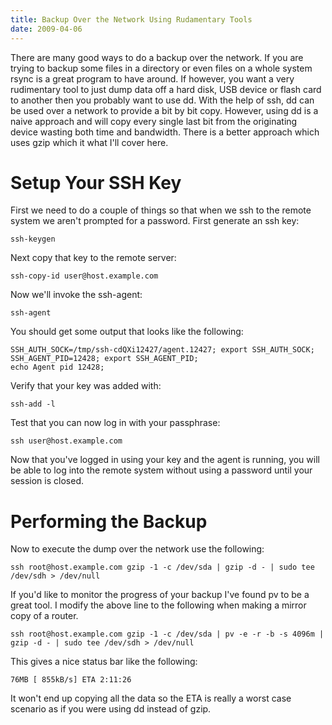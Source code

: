 ```yaml
---
title: Backup Over the Network Using Rudamentary Tools
date: 2009-04-06
---
```


There are many good ways to do a backup over the network. If you are trying to backup some files in a directory or even files on a whole system rsync is a great program to have around. If however, you want a very rudimentary tool to just dump data off a hard disk, USB device or flash card to another then you probably want to use dd. With the help of ssh, dd can be used over a network to provide a bit by bit copy. However, using dd is a naive approach and will copy every single last bit from the originating device wasting both time and bandwidth. There is a better approach which uses gzip which it what I'll cover here.


# Setup Your SSH Key

First we need to do a couple of things so that when we ssh to the remote system we aren't prompted for a password. First generate an ssh key:

	ssh-keygen

Next copy that key to the remote server:

	ssh-copy-id user@host.example.com

Now we'll invoke the ssh-agent:

	ssh-agent

You should get some output that looks like the following:

	SSH_AUTH_SOCK=/tmp/ssh-cdQXi12427/agent.12427; export SSH_AUTH_SOCK;
	SSH_AGENT_PID=12428; export SSH_AGENT_PID;
	echo Agent pid 12428;

Verify that your key was added with:

	ssh-add -l

Test that you can now log in with your passphrase:

	ssh user@host.example.com

Now that you've logged in using your key and the agent is running, you will be able to log into the remote system without using a password until your session is closed.

# Performing the Backup

Now to execute the dump over the network use the following:

	ssh root@host.example.com gzip -1 -c /dev/sda | gzip -d - | sudo tee /dev/sdh > /dev/null

If you'd like to monitor the progress of your backup I've found pv to be a great tool. I modify the above line to the following when making a mirror copy of a router.

	ssh root@host.example.com gzip -1 -c /dev/sda | pv -e -r -b -s 4096m | gzip -d - | sudo tee /dev/sdh > /dev/null

This gives a nice status bar like the following:

	76MB [ 855kB/s] ETA 2:11:26

It won't end up copying all the data so the ETA is really a worst case scenario as if you were using dd instead of gzip. 
